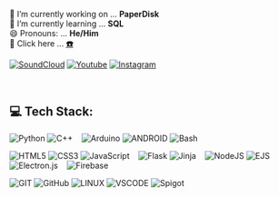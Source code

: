 🔭 I’m currently working on ... <b>PaperDisk</b><br>🌱 I’m currently learning ... <b>SQL</b><br>😄 Pronouns: ... <b>He/Him</b><br>💬 Click here ... <b><u><a href="https://dwijottam-dutta.github.io"> ☎️</a></u></b>

[![SoundCloud](https://img.shields.io/badge/SoundCloud-FF3300.svg?logo=SoundCloud&logoColor=white)](https://soundcloud.com/dj_dwazz) [![Youtube](https://img.shields.io/badge/Youtube-FF0000.svg?logo=Youtube&logoColor=white)](https://www.youtube.com/@dj_dwazz) [![Instagram](https://img.shields.io/badge/Instagram-%23E4405F.svg?logo=Instagram&logoColor=white)](https://instagram.com/dj_dwazz)

<br>

## 💻 Tech Stack:

![Python](https://img.shields.io/badge/Python-3670A0?style=flat-square&logo=python&logoColor=ffdd54) 
![C++](https://img.shields.io/badge/C++-%2300599C.svg?style=flat-square&logo=c%2B%2B&logoColor=white) &nbsp;&nbsp;
![Arduino](https://img.shields.io/badge/Arduino-00878F?style=flat-square&logo=arduino&logoColor=white)
![ANDROID](https://img.shields.io/badge/Android-%2320232a.svg?style=flat-square&logo=androidstudio&logoColor=%a4c639) 
![Bash](https://img.shields.io/badge/Bash-4EAA25?style=flat-square&logo=gnubash&logoColor=white)

![HTML5](https://img.shields.io/badge/HTML-%23E34F26.svg?style=flat-square&logo=html5&logoColor=white) 
![CSS3](https://img.shields.io/badge/CSS-%231572B6.svg?style=flat-square&logo=css3&logoColor=white) 
![JavaScript](https://img.shields.io/badge/Javascript-%23323330.svg?style=flat-square&logo=javascript&logoColor=%23F7DF1E) &nbsp;&nbsp;
![Flask](https://img.shields.io/badge/Flask-FFF?style=flat-square&logo=flask&logoColor=black)
![Jinja](https://img.shields.io/badge/Jinja-B41717?style=flat-square&logo=jinja&logoColor=white) &nbsp;&nbsp;
![NodeJS](https://img.shields.io/badge/Node.js-6DA55F?style=flat-square&logo=node.js&logoColor=white)
![EJS](https://img.shields.io/badge/EJS-B4CA65?style=flat-square&logo=ejs&logoColor=black)
![Electron.js](https://img.shields.io/badge/Electron-191970?style=flat-square&logo=Electron&logoColor=white) &nbsp;&nbsp;
![Firebase](https://img.shields.io/badge/Firebase-%23039BE5.svg?style=flat-square&logo=firebase)

![GIT](https://img.shields.io/badge/Git-fc6d26?style=flat-square&logo=git&logoColor=white) 
![GitHub](https://img.shields.io/badge/GitHub-%23121011.svg?style=flat-square&logo=github&logoColor=white) 
![LINUX](https://img.shields.io/badge/Kali%20Linux-333?style=flat-square&logo=kalilinux&logoColor=white) 
![VSCODE](https://img.shields.io/badge/Visual%20Studio%20Code-512BD4?style=flat-square&logo=visualstudiocode&logoColor=white)
![Spigot](https://img.shields.io/badge/Spigot-ED8106?style=flat-square&logo=spigotmc&logoColor=white) 

